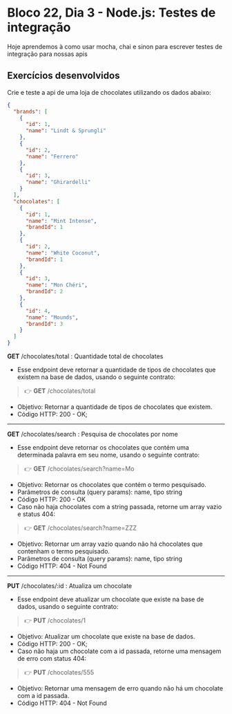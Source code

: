 # Bloco 22, Dia 3 - Node.js: Testes de integração

Hoje aprendemos à como usar mocha, chai e sinon para escrever testes de integração para nossas apis

## Exercícios desenvolvidos

Crie e teste a api de uma loja de chocolates utilizando os dados abaixo:

```json
{
  "brands": [
    {
      "id": 1,
      "name": "Lindt & Sprungli"
    },
    {
      "id": 2,
      "name": "Ferrero"
    },
    {
      "id": 3,
      "name": "Ghirardelli"
    }
  ],
  "chocolates": [
    {
      "id": 1,
      "name": "Mint Intense",
      "brandId": 1
    },
    {
      "id": 2,
      "name": "White Coconut",
      "brandId": 1
    },
    {
      "id": 3,
      "name": "Mon Chéri",
      "brandId": 2
    },
    {
      "id": 4,
      "name": "Mounds",
      "brandId": 3
    }
  ]
}
```

**GET** /chocolates/total : Quantidade total de chocolates

- Esse endpoint deve retornar a quantidade de tipos de chocolates que existem na base de dados, usando o seguinte contrato:

> 👉 **GET** /chocolates/total

- Objetivo: Retornar a quantidade de tipos de chocolates que existem.
- Código HTTP: 200 - OK;

<hr/>

**GET** /chocolates/search : Pesquisa de chocolates por nome

- Esse endpoint deve retornar os chocolates que contém uma determinada palavra em seu nome, usando o seguinte contrato:

> 👉 **GET** /chocolates/search?name=Mo

- Objetivo: Retornar os chocolates que contém o termo pesquisado.
- Parâmetros de consulta (query params): name, tipo string
- Código HTTP: 200 - OK
- Caso não haja chocolates com a string passada, retorne um array vazio e status 404:

> 👉 **GET** /chocolates/search?name=ZZZ

- Objetivo: Retornar um array vazio quando não há chocolates que contenham o termo pesquisado.
- Parâmetros de consulta (query params): name, tipo string
- Código HTTP: 404 - Not Found

<hr/>

**PUT** /chocolates/:id : Atualiza um chocolate

- Esse endpoint deve atualizar um chocolate que existe na base de dados, usando o seguinte contrato:

> 👉 **PUT** /chocolates/1

- Objetivo: Atualizar um chocolate que existe na base de dados.
- Código HTTP: 200 - OK;
- Caso não haja um chocolate com a id passada, retorne uma mensagem de erro com status 404:

> 👉 **PUT** /chocolates/555

- Objetivo: Retornar uma mensagem de erro quando não há um chocolate com a id passada.
- Código HTTP: 404 - Not Found
